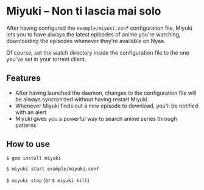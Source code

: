 Miyuki – Non ti lascia mai solo
===============================
After having configured the `example/miyuki.conf` configuration file, Miyuki lets you to have always the latest episodes of anime you're watching, downloading the episodes whenever they're available on Nyaa.

Of course, set the watch directory inside the configuration file to the one you've set in your torrent client.

Features
--------
- After having launched the daemon, changes to the configuration file will be always syncronized without having restart Miyuki
- Whenever Miyuki finds out a new episode to download, you'll be notified with an alert
- Miyuki gives you a powerful way to search anime series through patterns

How to use
----------
`$ gem install miyuki`

`$ miyuki start example/miyuki.conf`

`$ miyuki stop` (or `$ miyuki kill`)
